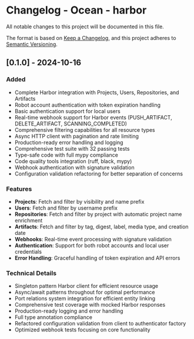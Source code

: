 # Changelog - Ocean - harbor

All notable changes to this project will be documented in this file.

The format is based on [Keep a Changelog](https://keepachangelog.com/en/1.0.0/),
and this project adheres to [Semantic Versioning](https://semver.org/spec/v2.0.0.html).

## [0.1.0] - 2024-10-16

### Added
- Complete Harbor integration with Projects, Users, Repositories, and Artifacts
- Robot account authentication with token expiration handling
- Basic authentication support for local users
- Real-time webhook support for Harbor events (PUSH_ARTIFACT, DELETE_ARTIFACT, SCANNING_COMPLETED)
- Comprehensive filtering capabilities for all resource types
- Async HTTP client with pagination and rate limiting
- Production-ready error handling and logging
- Comprehensive test suite with 32 passing tests
- Type-safe code with full mypy compliance
- Code quality tools integration (ruff, black, mypy)
- Webhook authentication with signature validation
- Configuration validation refactoring for better separation of concerns

### Features
- **Projects**: Fetch and filter by visibility and name prefix
- **Users**: Fetch and filter by username prefix
- **Repositories**: Fetch and filter by project with automatic project name enrichment
- **Artifacts**: Fetch and filter by tag, digest, label, media type, and creation date
- **Webhooks**: Real-time event processing with signature validation
- **Authentication**: Support for both robot accounts and local user credentials
- **Error Handling**: Graceful handling of token expiration and API errors

### Technical Details
- Singleton pattern Harbor client for efficient resource usage
- Async/await patterns throughout for optimal performance
- Port relations system integration for efficient entity linking
- Comprehensive test coverage with mocked Harbor responses
- Production-ready logging and error handling
- Full type annotation compliance
- Refactored configuration validation from client to authenticator factory
- Optimized webhook tests focusing on core functionality

<!-- towncrier release notes start -->
